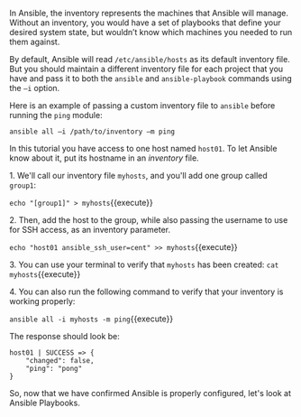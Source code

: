 In Ansible, the inventory represents the machines that Ansible will manage.  Without an inventory, you would have a set of playbooks that define your desired system state, but wouldn’t know which machines you needed to run them against.

By default, Ansible will read `/etc/ansible/hosts` as its default inventory file. But you should maintain a different inventory file for each project that you have and pass it to both the `ansible` and `ansible-playbook` commands using the `–i` option.

Here is an example of passing a custom inventory file to `ansible` before running the `ping` module:

```
ansible all –i /path/to/inventory –m ping
```

In this tutorial you have access to one host named `host01`. To let Ansible know about it, put its hostname in an *inventory* file.

1\. We'll call our inventory file `myhosts`, and you'll add one group called `group1`:

`echo "[group1]" > myhosts`{{execute}}

2\. Then, add the host to the group, while also passing the username to use for SSH access, as an inventory parameter.

`echo "host01 ansible_ssh_user=cent" >> myhosts`{{execute}}

3\. You can use your terminal to verify that `myhosts` has been created: `cat myhosts`{{execute}}

4\. You can also run the following command to verify that your inventory is working properly:

`ansible all -i myhosts -m ping`{{execute}}

The response should look be:
```
host01 | SUCCESS => {
    "changed": false,
    "ping": "pong"
}
```

So, now that we have confirmed Ansible is properly configured, let's look at Ansible Playbooks.
